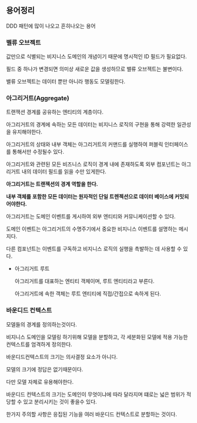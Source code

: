 ## 용어정리

DDD 패턴에 많이 나오고 흔히나오는 용어



### 벨류 오브젝트

값만으로 식별되는 비지니스 도메인의 개념이기 때문에 명시적인 ID 필드가 필요없다.

필드 중 하나가 변경되면 의미상 새로운 값을 생성하므로 밸류 오브젝트는 불변이다.

밸류 오브젝트는 데이터 뿐만 아니라 행동도 모델링한다.



### 아그리거트(Aggregate)

트랜잭션 경계를 공유하는 엔티티의 계층이다.

아그리거트의 경계에 속하는 모든 데이터는 비지니스 로직의 구현을 통해 강력한 일관성을 유지해야한다.

아그리거트의 상태와 내부 객체는 아그리거트의 커맨드를 실행하여 퍼블릭 인터페이스를 통해서만 수정될수 있다.

아그리거트와 관련된 모든 비즈니스 로직이 경계 내에 존재하도록 외부 컴포넌트는 아그리거트 내의 데이터 필드를 읽을 수만 있게한다.

**아그리거트는 트랜젝션의 경계 역할을 한다.**

**내부 객체를 포함한 모든 데이터는 원자적인 단일 트렌젝션으로 데이터 베이스에 커밋되어야한다.**

아그리거트는 도메인 이벤트를 게시하여 외부 엔티티와 커뮤니케이션할 수 있다.

도메인 이벤트는 아그리거트의 수명주기에서 중요한 비지니스 이벤트를 설명하는 메시지다.

다른 컴포넌트는 이벤트를 구독하고 비지니스 로직의 실행을 촉발하는 데 사용할 수 있다.

- 아그리거트 루트

  아그리거트를 대표하는 엔티티 객체이며, 루트 엔티티라고 부른다.

  아그리거트에 속한 객체는 루트 엔티티에 직접/간접으로 속하게 된다.





### 바운디드 컨텍스트

모델들의 경계를 정의하는것이다.

비지니스 도메인을 모델링 하기위해 모델을 분할하고, 각 세분화된 모델에 적용 가능한 컨텍스트를 엄격하게 정의한다.

바운디드컨텍스트의 크기는 의사결정 요소가 아니다.

모델의 크기에 정답은 없기때문이다.

다만 모델 자체로 유용해야한다.

바운디드 컨텍스트의 크기는 도메인이 무엇이냐에 따라 달라지며 떄로는 넓은 범위가 적당할 수 있고 분리시키는 것이 좋을수 있다.

한가지 주의할 사항은 응집된 기능을 여러 바운디드 컨텍스트로 분할하는 것이다.